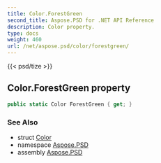 ```yaml
---
title: Color.ForestGreen
second_title: Aspose.PSD for .NET API Reference
description: Color property. 
type: docs
weight: 460
url: /net/aspose.psd/color/forestgreen/
---
```

{{< psd/tize >}}
## Color.ForestGreen property

```csharp
public static Color ForestGreen { get; }
```

### See Also

* struct [Color](../)
* namespace [Aspose.PSD](../../color/)
* assembly [Aspose.PSD](../../../)


